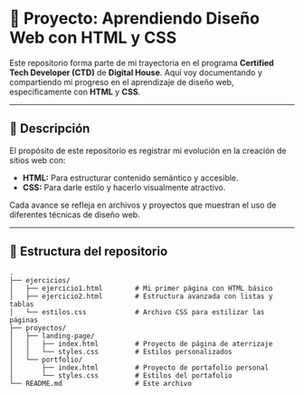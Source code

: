 # 🚀 Proyecto: Aprendiendo Diseño Web con HTML y CSS

Este repositorio forma parte de mi trayectoria en el programa **Certified Tech Developer (CTD)** de **Digital House**. Aquí voy documentando y compartiendo mi progreso en el aprendizaje de diseño web, específicamente con **HTML** y **CSS**.

---

## 📝 **Descripción**
El propósito de este repositorio es registrar mi evolución en la creación de sitios web con:
- **HTML:** Para estructurar contenido semántico y accesible.
- **CSS:** Para darle estilo y hacerlo visualmente atractivo.

Cada avance se refleja en archivos y proyectos que muestran el uso de diferentes técnicas de diseño web.

---

## 📂 **Estructura del repositorio**
```plaintext
.
├── ejercicios/
│   ├── ejercicio1.html        # Mi primer página con HTML básico
│   ├── ejercicio2.html        # Estructura avanzada con listas y tablas
│   └── estilos.css            # Archivo CSS para estilizar las páginas
├── proyectos/
│   ├── landing-page/
│   │   ├── index.html         # Proyecto de página de aterrizaje
│   │   └── styles.css         # Estilos personalizados
│   └── portfolio/
│       ├── index.html         # Proyecto de portafolio personal
│       └── styles.css         # Estilos del portafolio
└── README.md                  # Este archivo
